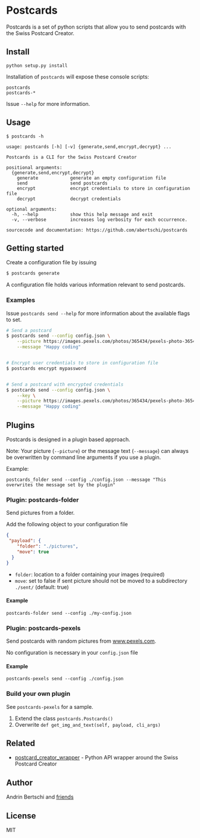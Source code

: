 # Postcards

Postcards is a set of python scripts that allow you to send postcards with the Swiss Postcard Creator.

## Install
```
python setup.py install
```
Installation of `postcards` will expose these console scripts:
```
postcards
postcards-*
```
Issue `--help` for more information.

## Usage
```
$ postcards -h

usage: postcards [-h] [-v] {generate,send,encrypt,decrypt} ...

Postcards is a CLI for the Swiss Postcard Creator

positional arguments:
  {generate,send,encrypt,decrypt}
    generate            generate an empty configuration file
    send                send postcards
    encrypt             encrypt credentials to store in configuration file
    decrypt             decrypt credentials

optional arguments:
  -h, --help            show this help message and exit
  -v, --verbose         increases log verbosity for each occurrence.

sourcecode and documentation: https://github.com/abertschi/postcards

```

## Getting started
Create a configuration file by issuing 
```bash
$ postcards generate
```
A configuration file holds various information relevant to send postcards.
 
### Examples
Issue `postcards send --help` for more information about the available flags to set.

```bash
# Send a postcard
$ postcards send --config config.json \
    --picture https://images.pexels.com/photos/365434/pexels-photo-365434.jpeg \
    --message "Happy coding"


# Encrypt user credentials to store in configuration file
$ postcards encrypt mypassword


# Send a postcard with encrypted credentials
$ postcards send --config config.json \
    --key \
    --picture https://images.pexels.com/photos/365434/pexels-photo-365434.jpeg \
    --message "Happy coding"
```


## Plugins
Postcards is designed in a plugin based approach.

Note: Your picture (`--picture`) or the message text (`--message`) can always be overwritten by command line arguments if you use a plugin.

Example: 
```
postcards_folder send --config ./config.json --message "This overwrites the message set by the plugin"
```

### Plugin: postcards-folder
Send pictures from a folder.  

Add the following object to your configuration file
```json
{
 "payload": {
    "folder": "./pictures",
    "move": true
  }
}
```

- `folder`: location to a folder containing your images (required)
- `move`: set to false if sent picture should not be moved to a subdirectory `./sent/` (default: true)

#### Example
```
postcards-folder send --config ./my-config.json
```

### Plugin: postcards-pexels  
Send postcards with random pictures from www.pexels.com.

No configuration is necessary in your `config.json` file

#### Example
```
postcards-pexels send --config ./config.json
```

### Build your own plugin
See `postcards-pexels` for a sample.

1. Extend the class `postcards.Postcards()`
2. Overwrite `def get_img_and_text(self, payload, cli_args)`

## Related
- [postcard_creator_wrapper](https://github.com/abertschi/postcard_creator_wrapper) - Python API wrapper around the Swiss Postcard Creator

## Author
Andrin Bertschi and [friends](https://github.com/abertschi/postcards/graphs/contributors)

## License

MIT
